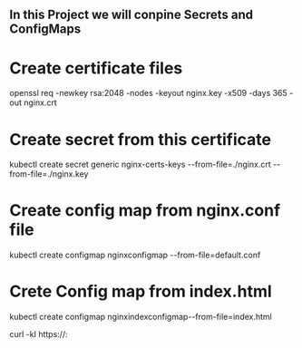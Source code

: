 ## In this Project we will conpine Secrets and ConfigMaps 

# Create certificate files 
openssl req -newkey rsa:2048 -nodes -keyout nginx.key -x509 -days 365 -out nginx.crt 

# Create secret from this certificate 
kubectl create secret generic nginx-certs-keys --from-file=./nginx.crt --from-file=./nginx.key

# Create config map from nginx.conf file
kubectl create configmap nginxconfigmap --from-file=default.conf

# Crete Config map from index.html
kubectl create configmap nginxindexconfigmap--from-file=index.html

curl -kI https://<IP>:<PORT>
